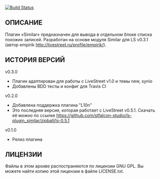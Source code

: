 [![Build Status](https://secure.travis-ci.org/stfalcon-studio/ls-plugin_similar.png?branch=master)](https://travis-ci.org/stfalcon-studio/ls-plugin_similar)

ОПИСАНИЕ
--------

Плагин «Similar» предназначен для вывода в отдельном блоке списка похожих записей.
Разработан на основе модуля Similar для LS v0.3.1 (автор empirik http://livestreet.ru/profile/empirik/).


ИСТОРИЯ ВЕРСИЙ
--------------

v0.3.0
- Плагин адаптирован для работы с LiveStreet v1.0 и темы new, synio
- Добавлены BDD тесты и конфиг для Travis CI

v0.2.0
- Добавлена поддержка плагина "L10n"
- Это последняя версия, которая работает с LiveStreet v0.5.1. Скачать её можно по ссылке  https://github.com/stfalcon-studio/ls-plugin_similar/zipball/ls-0.5.1

v0.1.0
- Релиз плагина

ЛИЦЕНЗИИ
-------

Файлы в этом архиве распостраняются по лицензии GNU GPL. Вы можете найти копию
этой лицензии в файле LICENSE.txt.
